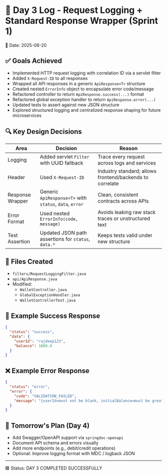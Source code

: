 # 🧾 Day 3 Log - Request Logging + Standard Response Wrapper (Sprint 1)

📅 Date: 2025-06-20

## ✅ Goals Achieved

- Implemented HTTP request logging with correlation ID via a servlet filter
- Added `X-Request-ID` to all responses
- Wrapped all API responses in a generic `ApiResponse<T>` structure
- Created nested `ErrorInfo` object to encapsulate error code/message
- Refactored controller to return `ApiResponse.success(...)` format
- Refactored global exception handler to return `ApiResponse.error(...)`
- Updated tests to assert against new JSON structure
- Explored structured logging and centralized response shaping for future microservices

## 🔍 Key Design Decisions

| Area | Decision | Reason |
|------|----------|--------|
| Logging | Added servlet `Filter` with UUID fallback | Trace every request across logs and services |
| Header | Used `X-Request-ID` | Industry standard; allows frontend/backends to correlate |
| Response Wrapper | Generic `ApiResponse<T>` with `status`, `data`, `error` | Clean, consistent contracts across APIs |
| Error Format | Used nested `ErrorInfo(code, message)` | Avoids leaking raw stack traces or unstructured text |
| Test Assertion | Updated JSON path assertions for `status`, `data.*` | Keeps tests valid under new structure |

## 📁 Files Created

- `filters/RequestLoggingFilter.java`
- `api/ApiResponse.java`
- Modified:
  - `WalletController.java`
  - `GlobalExceptionHandler.java`
  - `WalletControllerTest.java`

## 🧪 Example Success Response

```json
{
  "status": "success",
  "data": {
    "userId": "rajdeep123",
    "balance": 1000.0
  }
}
```

## ❌ Example Error Response

```json
{
  "status": "error",
  "error": {
    "code": "VALIDATION_FAILED",
    "message": "{userId=must not be blank, initialBalance=must be greater than or equal to 0}"
  }
}
```

## 📌 Tomorrow's Plan (Day 4)

- Add Swagger/OpenAPI support via `springdoc-openapi`
- Document API schema and errors visually
- Add more endpoints (e.g., debit/credit operations)
- Optional: Improve logging format with MDC / logback JSON

---

🟩 Status: DAY 3 COMPLETED SUCCESSFULLY
